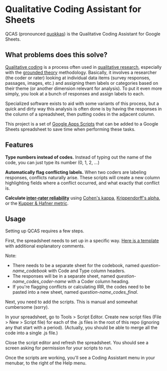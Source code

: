 Qualitative Coding Assistant for Sheets
=======================================

QCAS (pronounced [quokkas](https://en.wikipedia.org/wiki/Quokka)) is the Qualitative Coding Assistant for Google Sheets.

## What problems does this solve?

[Qualitative coding](https://www.cessda.eu/Training/Training-Resources/Library/Data-Management-Expert-Guide/3.-Process/Qualitative-coding) is a process often used in [qualitative research](https://en.wikipedia.org/wiki/Qualitative_research), especially with the [grounded theory](https://en.wikipedia.org/wiki/Grounded_theory) methodology.
Basically, it involves a researcher (the coder or rater) looking at individual data items (survey responses, passages, images, etc.) and assigning them labels or categories based on their theme (or another dimension relevant for analysis). To put it even more simply, you look at a bunch of responses and assign labels to each.

Specialized software exists to aid with some variants of this process, but a quick and dirty way this analysis is often done is by having the responses in the column of a spreadsheet, then putting codes in the adjacent column.

This project is a set of [Google Apps Scripts](https://developers.google.com/apps-script/) that can be added to a Google Sheets spreadsheet to save time when performing these tasks.


## Features

**Type numbers instead of codes.** Instead of typing out the name of the code, you can just type its number (0, 1, 2, …)

**Automatically flag conflicting labels.** When two coders are labeling responses, conflicts naturally arise. These scripts will create a new column highlighting fields where a conflict occurred, and what exactly that conflict is.

**Calculate [inter-rater reliability](https://en.wikipedia.org/wiki/Inter-rater_reliability)** using [Cohen's kappa](https://en.wikipedia.org/wiki/Cohen's_kappa), [Krippendorff's alpha](https://en.wikipedia.org/wiki/Krippendorff's_alpha), or the [Kupper & Hafner metric](https://github.com/nmalkin/kupper_hafner).


## Usage

Setting up QCAS requires a few steps.

First, the spreadsheet needs to set up in a specific way.
[Here is a template](https://docs.google.com/spreadsheets/d/1EfjeXCM1tmDtuazxIvYET2FKieVNgM2jkuYws83mWq4) with additional explanatory comments.

Note:

- There needs to be a separate sheet for the codebook, named *question-name_codebook* with Code and Type column headers.
- The responses will be in a separate sheet, named *question-name_codes_coder-name* with a Coder column heading.
- If you're flagging conflicts or calculating IRR, the codes need to be pasted into a new sheet, named *question-name_codes_final*.

Next, you need to add the scripts. This is manual and somewhat cumbersome (sorry).

In your spreadsheet, go to Tools > Script Editor. Create new script files (File > New > Script file) for each of the .js files in the root of this repo (ignoring any that start with a period).
(Actually, you should be able to merge all the code into a single .js file.)

Close the script editor and refresh the spreadsheet. You should see a screen asking for permission for your scripts to run.

Once the scripts are working, you'll see a Coding Assistant menu in your menubar, to the right of the Help menu.

